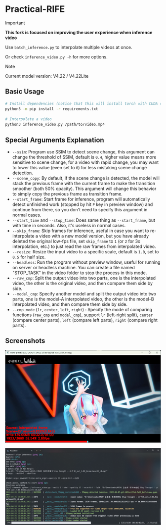 # Practical-RIFE

> [!IMPORTANT]
> **This fork is focused on improving the user experience when inference video**

Use `batch_inference.py` to interpolate multiple videos at once.

Or check `inference_video.py -h` for more options.

> [!NOTE]
> Current model version: V4.22 / V4.22Lite

## Basic Usage

```bash
# Install dependencies (notice that this will install torch with CUDA support, better run in venv or conda)
python3 -m pip install -r requirements.txt

# Interpolate a video
python3 inference_video.py /path/to/video.mp4
```

## Special Arguments Explanation

- `--ssim`: Program use SSIM to detect scene change, this argument can change the threshold of SSIM, default is `0.4`, higher value means more sensitive to scene change, for a video with rapid change, you may want to lower this value (even set to `0`) for less mistaking scene change detection.
- `--scene_copy`: By default, if the scene change is detected, the model will stack the previous frame with the current frame to make the transition smoother (both 50% opacity). This argument will change this behavior to simply copy the previous frame as transition frame.
- `--start_frame`: Start frame for inference, program will automatically detect unfinished work (stopped by hit `P` key in preview window) and continue from there, so you don't need to specify this argument in normal cases.
- `--start_time` and `--stop_time`: Does same thing as `--start_frame`, but with time in seconds. Also, it's useless in normal cases.
- `--skip_frame`: Skip frames for inference, useful in case you want to re-interpolate a video with a new model version, but you have already deleted the original low-fps file, set `skip_frame` to `1` (or `2` for 3x interpolation, etc.) to just read the raw frames from interpolated video.
- `--resize`: Resize the input video to a specific scale, default is `1.0`, set to `0.5` for half size.
- `--headless`: Run the program without preview window, useful for running on server or headless machine. You can create a file named "STOP_TASK" in the video folder to stop the process in this mode.
- `--raw_cmp`: Split the output video into two parts, one is the interpolated video, the other is the original video, and then compare them side by side.
- `--model_cmp`: Specify another model and split the output video into two parts, one is the model-A interpolated video, the other is the model-B interpolated video, and then compare them side by side.
- `--cmp_mode` (`lr`, `center`, `left`, `right`)
: Specify the mode of comparing functions (`raw_cmp` and `model_cmp`), support `lr` (left-right split), `center` (compare center parts), `left` (compare left parts), `right` (compare right parts).

## Screenshots

![1714128717467](image/README/1714128717467.png)

![1714128731690](image/README/1714128731690.png)
